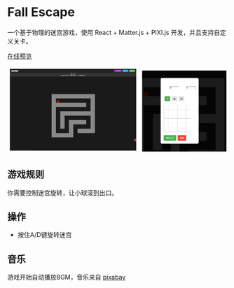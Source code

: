 # Fall Escape

一个基于物理的迷宫游戏，使用 React + Matter.js + PIXI.js 开发，并且支持自定义关卡。

[在线预览](https://fall-escape-react.vercel.app/)


<img src="./doc/screenshot.png" width="300" />
<img src="./doc/custom.png" width="200" />

## 游戏规则

你需要控制迷宫旋转，让小球滚到出口。

## 操作

- 按住A/D键旋转迷宫

## 音乐

游戏开始自动播放BGM，音乐来自 [pixabay](https://pixabay.com/sound-effects/relaxing-guitar-loop-v5-245859/)
